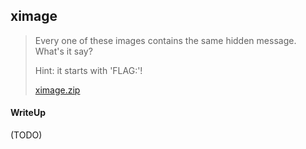 ## ximage

> Every one of these images contains the same hidden message. What's it say?
> 
> Hint: it starts with 'FLAG:'!
> 
>    [ximage.zip](./lib/ximage.zip)

#### WriteUp

(TODO)